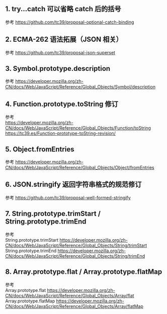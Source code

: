 ## 1. try...catch 可以省略 catch 后的括号

参考 https://github.com/tc39/proposal-optional-catch-binding

## 2. ECMA-262 语法拓展（JSON 相关）

参考 https://github.com/tc39/proposal-json-superset

## 3. Symbol.prototype.description

参考 https://developer.mozilla.org/zh-CN/docs/Web/JavaScript/Reference/Global_Objects/Symbol/description

## 4. Function.prototype.toString 修订

参考  
https://developer.mozilla.org/zh-CN/docs/Web/JavaScript/Reference/Global_Objects/Function/toString  
https://tc39.es/Function-prototype-toString-revision/

## 5. Object.fromEntries

参考 https://developer.mozilla.org/zh-CN/docs/Web/JavaScript/Reference/Global_Objects/Object/fromEntries

## 6. JSON.stringify 返回字符串格式的规范修订

参考 https://github.com/tc39/proposal-well-formed-stringify

## 7. String.prototype.trimStart / String.prototype.trimEnd

参考  
String.prototype.trimStart https://developer.mozilla.org/zh-CN/docs/Web/JavaScript/Reference/Global_Objects/String/trimStart  
String.prototype.trimEnd https://developer.mozilla.org/zh-CN/docs/Web/JavaScript/Reference/Global_Objects/String/trimEnd

## 8. Array.prototype.flat / Array.prototype.flatMap

参考  
Array.prototype.flat https://developer.mozilla.org/zh-CN/docs/Web/JavaScript/Reference/Global_Objects/Array/flat  
Array.prototype.flatMap https://developer.mozilla.org/zh-CN/docs/Web/JavaScript/Reference/Global_Objects/Array/flatMap
